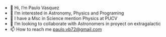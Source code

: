 - 👋 Hi, I’m Paulo Vasquez
- 👀 I’m interested in Astronomy, Physics and Programing 
- 🌱 I have a Msc in Science mention Physics at PUCV
- 💞️ I’m looking to collaborate with Astronomers in proyect on extragalactic 
- 📫 How to reach me paulo.vb72@gmail.com

<!---
PauloVB72/PauloVB72 is a ✨ special ✨ repository because its `README.md` (this file) appears on your GitHub profile.
You can click the Preview link to take a look at your changes.
--->

